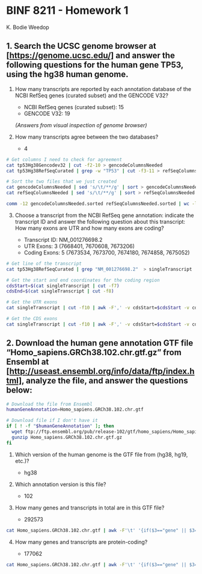 # BINF 8211 - Homework 1

K. Bodie Weedop

## 1. Search the UCSC genome browser at [https://genome.ucsc.edu/] and answer the following questions for the human gene TP53, using the hg38 human genome.

1. How many transcripts are reported by each annotation database of the NCBI RefSeq genes (curated subset) and the GENCODE V32?
    
    - NCBI RefSeq genes (curated subset): 15
    - GENCODE V32: 19 
    
    _(Answers from visual inspection of genome browser)_

2. How many transcripts agree between the two databases?

    - 4

```bash
# Get columns I need to check for agreement
cat tp53Hg38Gencodev32 | cut -f2-10 > gencodeColumnsNeeded
cat tp53Hg38RefSeqCurated | grep -w "TP53" | cut -f3-11 > refSeqColumnsNeeded

# Sort the two files that we just created
cat gencodeColumnsNeeded | sed 's/\t/**/g' | sort > gencodeColumnsNeeded.sorted
cat refSeqColumnsNeeded | sed 's/\t/**/g' | sort > refSeqColumnsNeeded.sorted

comm -12 gencodeColumnsNeeded.sorted refSeqColumnsNeeded.sorted | wc -l
```

3. Choose a transcript from the NCBI RefSeq gene annotation: indicate the transcript ID and answer the following question about this transcript: How many exons are UTR and how many exons are coding?

    - Transcript ID: NM_001276698.2
    - UTR Exons: 3 (7668401, 7670608, 7673206)
    - Coding Exons: 5 (7673534, 7673700, 7674180, 7674858, 7675052)

```bash
# Get line of the transcript
cat tp53Hg38RefSeqCurated | grep "NM_001276698.2"  > singleTranscript

# Get the start and end coordinates for the coding region
cdsStart=$(cat singleTranscript | cut -f7)
cdsEnd=$(cat singleTranscript | cut -f8)

# Get the UTR exons
cat singleTranscript | cut -f10 | awk -F',' -v cdsStart=$cdsStart -v cdsEnd=$cdsEnd 'x=1 {while( x<NF ){ if ( $x<cdsStart || $x>cdsEnd ){ print $x } x++}} | wc -l'

# Get the CDS exons
cat singleTranscript | cut -f10 | awk -F',' -v cdsStart=$cdsStart -v cdsEnd=$cdsEnd 'x=1 {while( x<NF ){ if ( $x>cdsStart ){ print $x } x++}}' | wc -l
```

## 2. Download the human gene annotation GTF file “Homo_sapiens.GRCh38.102.chr.gtf.gz” from  Ensembl at [http://useast.ensembl.org/info/data/ftp/index.html], analyze the file, and answer the questions below:

```bash
# Download the file from Ensembl
humanGeneAnnotation=Homo_sapiens.GRCh38.102.chr.gtf

# Download file if I don't have it
if [ ! -f "$humanGeneAnnotation" ]; then
  wget ftp://ftp.ensembl.org/pub/release-102/gtf/homo_sapiens/Homo_sapiens.GRCh38.102.chr.gtf.gz
  gunzip Homo_sapiens.GRCh38.102.chr.gtf.gz
fi
```

1. Which version of the human genome is the GTF file from (hg38, hg19, etc.)? 
    
    - hg38

2. Which annotation version is this file?
    
    - 102

3. How many genes and transcripts in total are in this GTF file?

    - 292573

```bash
cat Homo_sapiens.GRCh38.102.chr.gtf | awk -F'\t' '{if($3=="gene" || $3=="transcript" ){print $0}}' | wc -l
```

4. How many genes and transcripts are protein-coding?

    - 177062

```bash
cat Homo_sapiens.GRCh38.102.chr.gtf | awk -F'\t' '{if($3=="gene" || $3=="transcript" ){print $0}}' | grep -c "protein_coding"
```